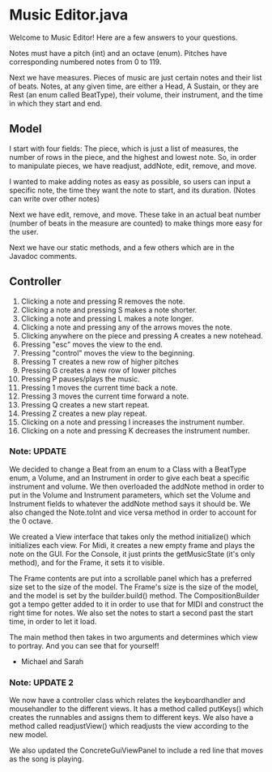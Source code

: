 # Music Editor.java


Welcome to Music Editor! Here are a few answers to your questions.

Notes must have a pitch (int) and an octave (enum). Pitches have corresponding numbered notes from 0 to 119.

Next we have measures. Pieces of music are just certain notes and their list of beats. Notes, at any given time, are either a Head, A Sustain,
or they are Rest (an enum called BeatType), their volume, their instrument, and the time in which they start and end.

## Model
I start with four fields: The piece, which is just a list of measures, the number of rows in the piece, and the highest and lowest note. So, in order to manipulate
pieces, we have readjust, addNote, edit, remove, and move.

I wanted to make adding notes as easy as possible, so users can input a specific note, the time
they want the note to start, and its duration. (Notes can write over other notes)

Next we have edit, remove, and move. These take in an actual
beat number (number of beats in the measure are counted) to make things more easy for the user.

Next we have our static methods, and a few others which are in the Javadoc comments.

## Controller
1. Clicking a note and pressing R removes the note.
2. Clicking a note and pressing S makes a note shorter.
3. Clicking a note and pressing L makes a note longer.
4. Clicking a note and pressing any of the arrows moves the note.
5. Clicking anywhere on the piece and pressing A creates a new notehead.
5. Pressing "esc" moves the view to the end.
6. Pressing "control" moves the view to the beginning.
7. Pressing T creates a new row of higher pitches
8. Pressing G creates a new row of lower pitches
9. Pressing P pauses/plays the music.
10. Pressing 1 moves the current time back a note.
11. Pressing 3 moves the current time forward a note.
12. Pressing Q creates a new start repeat.
13. Pressing Z creates a new play repeat.
15. Clicking on a note and pressing I increases the instrument number.
16. Clicking on a note and pressing K decreases the instrument number.


### Note: UPDATE


We decided to change a Beat from an enum to a Class with a BeatType enum, a Volume, and
an Instrument in order to give each beat a specific instrument and volume. We then overloaded the
addNote method in order to put in the Volume and Instrument parameters, which set the Volume and
Instrument fields to whatever the addNote method says it should be. We also changed the Note.toInt
and vice versa method in order to account for the 0 octave.

We created a View interface that takes only the method initialize() which initializes each view.
For Midi, it creates a new empty frame and plays the note on the GUI. For the Console, it just
prints the getMusicState (it's only method), and for the Frame, it sets it to visible.

The Frame contents are put into a scrollable panel which has a preferred size set to the size of the
model. The Frame's size is the size of the model, and the model is set by the builder.build()
method. The CompositionBuilder got a tempo getter added to it in order to use that for MIDI and
construct the right time for notes. We also set the notes to start a second past the start time,
in order to let it load.

The main method then takes in two arguments and determines which view to portray. And you can see
that for yourself!

- Michael and Sarah

### Note: UPDATE 2

We now have a controller class which relates the keyboardhandler and mousehandler to the different
views. It has a method called putKeys() which creates the runnables and assigns them to different
keys. We also have a method called readjustView() which readjusts the view according to the new
model.

We also updated the ConcreteGuiViewPanel to include a red line that moves as the song is playing.
